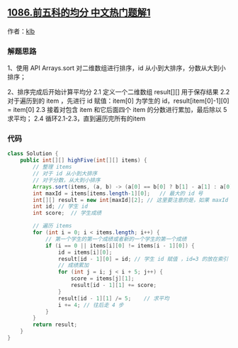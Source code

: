 ## [1086.前五科的均分 中文热门题解1](https://leetcode.cn/problems/high-five/solutions/100000/xian-pai-xu-hou-ji-suan-by-klb)

作者：[klb](https://leetcode.cn/u/klb)

### 解题思路
1、使用 API Arrays.sort 对二维数组进行排序，id 从小到大排序，分数从大到小排序；

2、排序完成后开始计算平均分
    2.1 定义一个二维数组 result[][] 用于保存结果
    2.2 对于遍历到的 item ，先进行 id 赋值：item[0] 为学生的 id，result[item[0]-1][0] = item[0]
    2.3 接着对包含 item 和它后面四个 item 的分数进行累加，最后除以 5 求平均；
    2.4 循环2.1-2.3，直到遍历完所有的item

### 代码

```java
class Solution {
    public int[][] highFive(int[][] items) {
        // 整理 items
        // 对于 id 从小到大排序
        // 对于分数，从大到小排序
        Arrays.sort(items, (a, b) -> (a[0] == b[0] ? b[1] - a[1] : a[0] - b[0]));
        int maxId = items[items.length-1][0];   // 最大的 id 号
        int[][] result = new int[maxId][2]; // 这里要注意的是，如果 maxId 是 5，那么 id 为 5 是放在索引 4 的地方
        int id; // 学生 id
        int score;  // 学生成绩

        // 遍历 items
        for (int i = 0; i < items.length; i++) {
            // 第一个学生的第一个成绩或者新的一个学生的第一个成绩
            if (i == 0 || items[i][0] != items[i - 1][0]) {
                id = items[i][0];
                result[id - 1][0] = id; // 学生 id 赋值 ，id=3 的放在索引 2 的位置
                // 成绩累加
                for (int j = i; j < i + 5; j++) {
                    score = items[j][1];
                    result[id - 1][1] += score;
                }
                result[id - 1][1] /= 5;    // 求平均
                i += 4; // 往后走 4 步
            }
        }
        return result;
    }
}
```